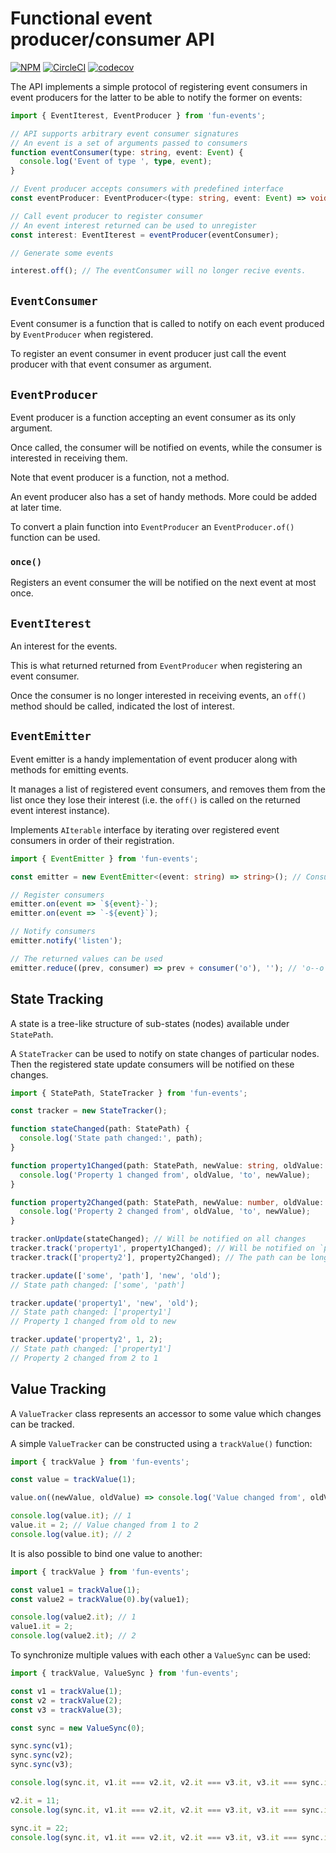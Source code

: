 Functional event producer/consumer API
======================================

[![NPM][npm-image]][npm-url]
[![CircleCI][ci-image]][ci-url]
[![codecov][codecov-image]][codecov-url]

The API implements a simple protocol of registering event consumers in event producers for the latter to be able
to notify the former on events:

```typescript
import { EventIterest, EventProducer } from 'fun-events';

// API supports arbitrary event consumer signatures
// An event is a set of arguments passed to consumers
function eventConsumer(type: string, event: Event) { 
  console.log('Event of type ', type, event);
}

// Event producer accepts consumers with predefined interface 
const eventProducer: EventProducer<(type: string, event: Event) => void>; // Some event producer;

// Call event producer to register consumer
// An event interest returned can be used to unregister
const interest: EventIterest = eventProducer(eventConsumer);

// Generate some events

interest.off(); // The eventConsumer will no longer recive events.
```


[npm-image]: https://img.shields.io/npm/v/fun-events.svg
[npm-url]: https://www.npmjs.com/package/fun-events
[ci-image]:https://circleci.com/gh/surol/fun-events.svg?style=shield
[ci-url]:https://circleci.com/gh/surol/fun-events  
[codecov-image]: https://codecov.io/gh/surol/fun-events/branch/master/graph/badge.svg
[codecov-url]: https://codecov.io/gh/surol/fun-events


`EventConsumer`
---------------

Event consumer is a function that is called to notify on each event produced by `EventProducer` when registered.

To register an event consumer in event producer just call the event producer with that event consumer as argument.


`EventProducer`
---------------

Event producer is a function accepting an event consumer as its only argument.

Once called, the consumer will be notified on events, while the consumer is interested in receiving them.

Note that event producer is a function, not a method.

An event producer also has a set of handy methods. More could be added at later time.

To convert a plain function into `EventProducer` an `EventProducer.of()` function can be used.


### `once()`

Registers an event consumer the will be notified on the next event at most once.


`EventIterest`
--------------

An interest for the events.

This is what returned returned from `EventProducer` when registering an event consumer.

Once the consumer is no longer interested in receiving events, an `off()` method should be called, indicated the
lost of interest.


`EventEmitter`
--------------

Event emitter is a handy implementation of event producer along with methods for emitting events.

It manages a list of registered event consumers, and removes them from the list once they lose their interest
(i.e. the `off()` is called on the returned event interest instance).

Implements `AIterable` interface by iterating over registered event consumers in order of their registration.

```typescript
import { EventEmitter } from 'fun-events';

const emitter = new EventEmitter<(event: string) => string>(); // Consumers may return values

// Register consumers
emitter.on(event => `${event}-`);
emitter.on(event => `-${event}`);

// Notify consumers
emitter.notify('listen');

// The returned values can be used
emitter.reduce((prev, consumer) => prev + consumer('o'), ''); // 'o--o` 
```


State Tracking
--------------

A state is a tree-like structure of sub-states (nodes) available under `StatePath`.

A `StateTracker` can be used to notify on state changes of particular nodes. Then the registered state update consumers
will be notified on these changes.

```typescript
import { StatePath, StateTracker } from 'fun-events';

const tracker = new StateTracker();

function stateChanged(path: StatePath) {
  console.log('State path changed:', path);
}

function property1Changed(path: StatePath, newValue: string, oldValue: string) {
  console.log('Property 1 changed from', oldValue, 'to', newValue);  
}

function property2Changed(path: StatePath, newValue: number, oldValue: number) {
  console.log('Property 2 changed from', oldValue, 'to', newValue);  
}

tracker.onUpdate(stateChanged); // Will be notified on all changes
tracker.track('property1', property1Changed); // Will be notified on `property1` changes
tracker.track(['property2'], property2Changed); // The path can be long

tracker.update(['some', 'path'], 'new', 'old');
// State path changed: ['some', 'path'] 

tracker.update('property1', 'new', 'old');
// State path changed: ['property1']
// Property 1 changed from old to new

tracker.update('property2', 1, 2);
// State path changed: ['property1']
// Property 2 changed from 2 to 1
```


Value Tracking
--------------

A `ValueTracker` class represents an accessor to some value which changes can be tracked.

A simple `ValueTracker` can be constructed using a `trackValue()` function:

```typescript
import { trackValue } from 'fun-events';

const value = trackValue(1);

value.on((newValue, oldValue) => console.log('Value changed from', oldValue, 'to', newValue));

console.log(value.it); // 1
value.it = 2; // Value changed from 1 to 2
console.log(value.it); // 2 
```

It is also possible to bind one value to another:
```typescript
import { trackValue } from 'fun-events';

const value1 = trackValue(1);
const value2 = trackValue(0).by(value1);

console.log(value2.it); // 1
value1.it = 2;
console.log(value2.it); // 2
```

To synchronize multiple values with each other a `ValueSync` can be used:
```typescript
import { trackValue, ValueSync } from 'fun-events';

const v1 = trackValue(1);
const v2 = trackValue(2);
const v3 = trackValue(3);

const sync = new ValueSync(0);

sync.sync(v1);
sync.sync(v2);
sync.sync(v3);

console.log(sync.it, v1.it === v2.it, v2.it === v3.it, v3.it === sync.it); // 0 true true true

v2.it = 11;
console.log(sync.it, v1.it === v2.it, v2.it === v3.it, v3.it === sync.it); // 11 true true true

sync.it = 22;
console.log(sync.it, v1.it === v2.it, v2.it === v3.it, v3.it === sync.it); // 22 true true true
```
